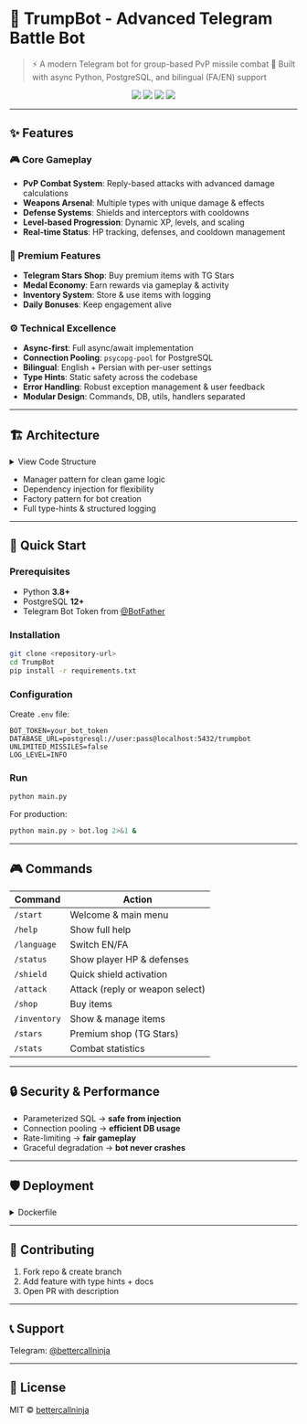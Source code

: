 # 🦅 TrumpBot - Advanced Telegram Battle Bot

> ⚡ A modern Telegram bot for group-based PvP missile combat
> 🚀 Built with async Python, PostgreSQL, and bilingual (FA/EN) support


<p align="center">
  <a href="https://www.python.org/"><img src="https://img.shields.io/badge/Python-3.11-blue?logo=python"></a>
  <a href="https://www.postgresql.org/"><img src="https://img.shields.io/badge/Postgres-12+-blue?logo=postgresql"></a>
  <a href="LICENSE"><img src="https://img.shields.io/badge/License-MIT-green"></a>
  <img src="https://img.shields.io/github/stars/bettercallninja/TrumpBot?style=social">
</p>

---

## ✨ Features

### 🎮 Core Gameplay
- **PvP Combat System**: Reply-based attacks with advanced damage calculations
- **Weapons Arsenal**: Multiple types with unique damage & effects
- **Defense Systems**: Shields and interceptors with cooldowns
- **Level-based Progression**: Dynamic XP, levels, and scaling
- **Real-time Status**: HP tracking, defenses, and cooldown management

### 💎 Premium Features
- **Telegram Stars Shop**: Buy premium items with TG Stars
- **Medal Economy**: Earn rewards via gameplay & activity
- **Inventory System**: Store & use items with logging
- **Daily Bonuses**: Keep engagement alive

### ⚙️ Technical Excellence
- **Async-first**: Full async/await implementation
- **Connection Pooling**: `psycopg-pool` for PostgreSQL
- **Bilingual**: English + Persian with per-user settings
- **Type Hints**: Static safety across the codebase
- **Error Handling**: Robust exception management & user feedback
- **Modular Design**: Commands, DB, utils, handlers separated

---

## 🏗 Architecture

<details>
<summary>View Code Structure</summary>

```tree
TrumpBot/
 ├── main.py
 ├── src/
 │   ├── app.py
 │   ├── commands/       # attack, general, status, ...
 │   ├── config/         # BotConfig, items
 │   ├── database/       # DBManager with pooling
 │   ├── handlers/       # event handlers
 │   ├── utils/          # helpers, translations
 │   └── __init__.py
 ├── pyproject.toml
 └── README.md
```
</details>

- Manager pattern for clean game logic
- Dependency injection for flexibility
- Factory pattern for bot creation
- Full type-hints & structured logging

---

## 🚀 Quick Start

### Prerequisites
- Python **3.8+**
- PostgreSQL **12+**
- Telegram Bot Token from [@BotFather](https://t.me/BotFather)

### Installation
```bash
git clone <repository-url>
cd TrumpBot
pip install -r requirements.txt
```

### Configuration
Create `.env` file:
```env
BOT_TOKEN=your_bot_token
DATABASE_URL=postgresql://user:pass@localhost:5432/trumpbot
UNLIMITED_MISSILES=false
LOG_LEVEL=INFO
```

### Run
```bash
python main.py
```

For production:
```bash
python main.py > bot.log 2>&1 &
```

---

## 🎮 Commands

| Command      | Action                          |
|--------------|---------------------------------|
| `/start`     | Welcome & main menu             |
| `/help`      | Show full help                  |
| `/language`  | Switch EN/FA                    |
| `/status`    | Show player HP & defenses       |
| `/shield`    | Quick shield activation         |
| `/attack`    | Attack (reply or weapon select) |
| `/shop`      | Buy items                       |
| `/inventory` | Show & manage items             |
| `/stars`     | Premium shop (TG Stars)         |
| `/stats`     | Combat statistics               |

---

## 🔒 Security & Performance

- Parameterized SQL → **safe from injection**
- Connection pooling → **efficient DB usage**
- Rate-limiting → **fair gameplay**
- Graceful degradation → **bot never crashes**

---

## 🛡 Deployment

<details>
<summary>Dockerfile</summary>

```dockerfile
FROM python:3.11-slim
WORKDIR /app
COPY requirements.txt .
RUN pip install -r requirements.txt
COPY . .
CMD ["python", "main.py"]
```
</details>

---

## 🤝 Contributing

1. Fork repo & create branch
2. Add feature with type hints + docs
3. Open PR with description

---

## 📞 Support

Telegram: [@bettercallninja](https://t.me/bettercallninja)

---

## 📜 License

MIT © [bettercallninja](https://github.com/bettercallninja)